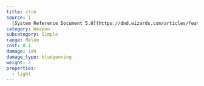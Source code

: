 ```yaml
---
title: club
source: |
  [System Reference Document 5.0](https://dnd.wizards.com/articles/features/systems-reference-document-srd)
category: Weapon
subcategory: Simple
range: Melee
cost: 0.1
damage: 1d4
damage_type: bludgeoning
weight: 2
properties:
  - light
---
```

